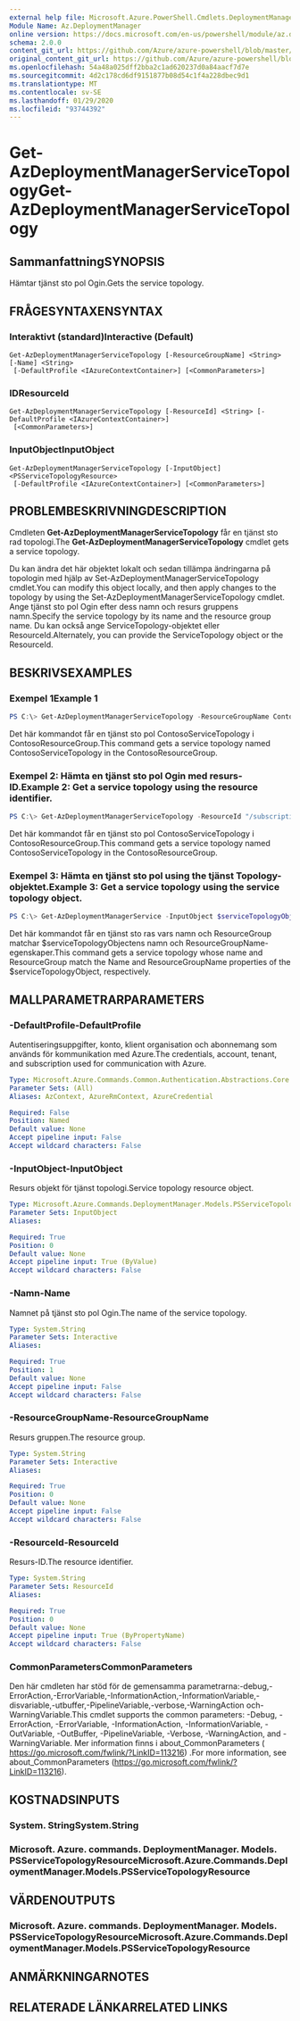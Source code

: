```yaml
---
external help file: Microsoft.Azure.PowerShell.Cmdlets.DeploymentManager.dll-Help.xml
Module Name: Az.DeploymentManager
online version: https://docs.microsoft.com/en-us/powershell/module/az.deploymentmanager/get-azdeploymentmanagerservicetopology
schema: 2.0.0
content_git_url: https://github.com/Azure/azure-powershell/blob/master/src/DeploymentManager/DeploymentManager/help/Get-AzDeploymentManagerServiceTopology.md
original_content_git_url: https://github.com/Azure/azure-powershell/blob/master/src/DeploymentManager/DeploymentManager/help/Get-AzDeploymentManagerServiceTopology.md
ms.openlocfilehash: 54a48a025dff2bba2c1ad620237d0a84aacf7d7e
ms.sourcegitcommit: 4d2c178cd6df9151877b08d54c1f4a228dbec9d1
ms.translationtype: MT
ms.contentlocale: sv-SE
ms.lasthandoff: 01/29/2020
ms.locfileid: "93744392"
---
```

# <span data-ttu-id="d34a8-101">Get-AzDeploymentManagerServiceTopology</span><span class="sxs-lookup"><span data-stu-id="d34a8-101">Get-AzDeploymentManagerServiceTopology</span></span>

## <span data-ttu-id="d34a8-102">Sammanfattning</span><span class="sxs-lookup"><span data-stu-id="d34a8-102">SYNOPSIS</span></span>
<span data-ttu-id="d34a8-103">Hämtar tjänst sto pol Ogin.</span><span class="sxs-lookup"><span data-stu-id="d34a8-103">Gets the service topology.</span></span>

## <span data-ttu-id="d34a8-104">FRÅGESYNTAXEN</span><span class="sxs-lookup"><span data-stu-id="d34a8-104">SYNTAX</span></span>

### <span data-ttu-id="d34a8-105">Interaktivt (standard)</span><span class="sxs-lookup"><span data-stu-id="d34a8-105">Interactive (Default)</span></span>
```
Get-AzDeploymentManagerServiceTopology [-ResourceGroupName] <String> [-Name] <String>
 [-DefaultProfile <IAzureContextContainer>] [<CommonParameters>]
```

### <span data-ttu-id="d34a8-106">ID</span><span class="sxs-lookup"><span data-stu-id="d34a8-106">ResourceId</span></span>
```
Get-AzDeploymentManagerServiceTopology [-ResourceId] <String> [-DefaultProfile <IAzureContextContainer>]
 [<CommonParameters>]
```

### <span data-ttu-id="d34a8-107">InputObject</span><span class="sxs-lookup"><span data-stu-id="d34a8-107">InputObject</span></span>
```
Get-AzDeploymentManagerServiceTopology [-InputObject] <PSServiceTopologyResource>
 [-DefaultProfile <IAzureContextContainer>] [<CommonParameters>]
```

## <span data-ttu-id="d34a8-108">PROBLEMBESKRIVNING</span><span class="sxs-lookup"><span data-stu-id="d34a8-108">DESCRIPTION</span></span>
<span data-ttu-id="d34a8-109">Cmdleten **Get-AzDeploymentManagerServiceTopology** får en tjänst sto rad topologi.</span><span class="sxs-lookup"><span data-stu-id="d34a8-109">The **Get-AzDeploymentManagerServiceTopology** cmdlet gets a service topology.</span></span>

<span data-ttu-id="d34a8-110">Du kan ändra det här objektet lokalt och sedan tillämpa ändringarna på topologin med hjälp av Set-AzDeploymentManagerServiceTopology cmdlet.</span><span class="sxs-lookup"><span data-stu-id="d34a8-110">You can modify this object locally, and then apply changes to the topology by using the Set-AzDeploymentManagerServiceTopology cmdlet.</span></span>
<span data-ttu-id="d34a8-111">Ange tjänst sto pol Ogin efter dess namn och resurs gruppens namn.</span><span class="sxs-lookup"><span data-stu-id="d34a8-111">Specify the service topology by its name and the resource group name.</span></span> <span data-ttu-id="d34a8-112">Du kan också ange ServiceTopology-objektet eller ResourceId.</span><span class="sxs-lookup"><span data-stu-id="d34a8-112">Alternately, you can provide the ServiceTopology object or the ResourceId.</span></span>

## <span data-ttu-id="d34a8-113">BESKRIVS</span><span class="sxs-lookup"><span data-stu-id="d34a8-113">EXAMPLES</span></span>

### <span data-ttu-id="d34a8-114">Exempel 1</span><span class="sxs-lookup"><span data-stu-id="d34a8-114">Example 1</span></span>
```powershell
PS C:\> Get-AzDeploymentManagerServiceTopology -ResourceGroupName ContosoResourceGroup -Name ContosoServiceTopology
```

<span data-ttu-id="d34a8-115">Det här kommandot får en tjänst sto pol ContosoServiceTopology i ContosoResourceGroup.</span><span class="sxs-lookup"><span data-stu-id="d34a8-115">This command gets a service topology named ContosoServiceTopology in the ContosoResourceGroup.</span></span>

### <span data-ttu-id="d34a8-116">Exempel 2: Hämta en tjänst sto pol Ogin med resurs-ID.</span><span class="sxs-lookup"><span data-stu-id="d34a8-116">Example 2: Get a service topology using the resource identifier.</span></span>
```powershell
PS C:\> Get-AzDeploymentManagerServiceTopology -ResourceId "/subscriptions/subscriptionId/resourcegroups/ContosoResourceGroup/providers/Microsoft.DeploymentManager/serviceTopologies/ContosoServiceTopology"
```

<span data-ttu-id="d34a8-117">Det här kommandot får en tjänst sto pol ContosoServiceTopology i ContosoResourceGroup.</span><span class="sxs-lookup"><span data-stu-id="d34a8-117">This command gets a service topology named ContosoServiceTopology in the ContosoResourceGroup.</span></span>

### <span data-ttu-id="d34a8-118">Exempel 3: Hämta en tjänst sto pol using the tjänst Topology-objektet.</span><span class="sxs-lookup"><span data-stu-id="d34a8-118">Example 3: Get a service topology using the service topology object.</span></span>
```powershell
PS C:\> Get-AzDeploymentManagerService -InputObject $serviceTopologyObject
```

<span data-ttu-id="d34a8-119">Det här kommandot får en tjänst sto ras vars namn och ResourceGroup matchar $serviceTopologyObjectens namn och ResourceGroupName-egenskaper.</span><span class="sxs-lookup"><span data-stu-id="d34a8-119">This command gets a service topology whose name and ResourceGroup match the Name and ResourceGroupName properties of the $serviceTopologyObject, respectively.</span></span>

## <span data-ttu-id="d34a8-120">MALLPARAMETRAR</span><span class="sxs-lookup"><span data-stu-id="d34a8-120">PARAMETERS</span></span>

### <span data-ttu-id="d34a8-121">-DefaultProfile</span><span class="sxs-lookup"><span data-stu-id="d34a8-121">-DefaultProfile</span></span>
<span data-ttu-id="d34a8-122">Autentiseringsuppgifter, konto, klient organisation och abonnemang som används för kommunikation med Azure.</span><span class="sxs-lookup"><span data-stu-id="d34a8-122">The credentials, account, tenant, and subscription used for communication with Azure.</span></span>

```yaml
Type: Microsoft.Azure.Commands.Common.Authentication.Abstractions.Core.IAzureContextContainer
Parameter Sets: (All)
Aliases: AzContext, AzureRmContext, AzureCredential

Required: False
Position: Named
Default value: None
Accept pipeline input: False
Accept wildcard characters: False
```

### <span data-ttu-id="d34a8-123">-InputObject</span><span class="sxs-lookup"><span data-stu-id="d34a8-123">-InputObject</span></span>
<span data-ttu-id="d34a8-124">Resurs objekt för tjänst topologi.</span><span class="sxs-lookup"><span data-stu-id="d34a8-124">Service topology resource object.</span></span>

```yaml
Type: Microsoft.Azure.Commands.DeploymentManager.Models.PSServiceTopologyResource
Parameter Sets: InputObject
Aliases:

Required: True
Position: 0
Default value: None
Accept pipeline input: True (ByValue)
Accept wildcard characters: False
```

### <span data-ttu-id="d34a8-125">-Namn</span><span class="sxs-lookup"><span data-stu-id="d34a8-125">-Name</span></span>
<span data-ttu-id="d34a8-126">Namnet på tjänst sto pol Ogin.</span><span class="sxs-lookup"><span data-stu-id="d34a8-126">The name of the service topology.</span></span>

```yaml
Type: System.String
Parameter Sets: Interactive
Aliases:

Required: True
Position: 1
Default value: None
Accept pipeline input: False
Accept wildcard characters: False
```

### <span data-ttu-id="d34a8-127">-ResourceGroupName</span><span class="sxs-lookup"><span data-stu-id="d34a8-127">-ResourceGroupName</span></span>
<span data-ttu-id="d34a8-128">Resurs gruppen.</span><span class="sxs-lookup"><span data-stu-id="d34a8-128">The resource group.</span></span>

```yaml
Type: System.String
Parameter Sets: Interactive
Aliases:

Required: True
Position: 0
Default value: None
Accept pipeline input: False
Accept wildcard characters: False
```

### <span data-ttu-id="d34a8-129">-ResourceId</span><span class="sxs-lookup"><span data-stu-id="d34a8-129">-ResourceId</span></span>
<span data-ttu-id="d34a8-130">Resurs-ID.</span><span class="sxs-lookup"><span data-stu-id="d34a8-130">The resource identifier.</span></span>

```yaml
Type: System.String
Parameter Sets: ResourceId
Aliases:

Required: True
Position: 0
Default value: None
Accept pipeline input: True (ByPropertyName)
Accept wildcard characters: False
```

### <span data-ttu-id="d34a8-131">CommonParameters</span><span class="sxs-lookup"><span data-stu-id="d34a8-131">CommonParameters</span></span>
<span data-ttu-id="d34a8-132">Den här cmdleten har stöd för de gemensamma parametrarna:-debug,-ErrorAction,-ErrorVariable,-InformationAction,-InformationVariable,-disvariable,-utbuffer,-PipelineVariable,-verbose,-WarningAction och-WarningVariable.</span><span class="sxs-lookup"><span data-stu-id="d34a8-132">This cmdlet supports the common parameters: -Debug, -ErrorAction, -ErrorVariable, -InformationAction, -InformationVariable, -OutVariable, -OutBuffer, -PipelineVariable, -Verbose, -WarningAction, and -WarningVariable.</span></span> <span data-ttu-id="d34a8-133">Mer information finns i about_CommonParameters ( https://go.microsoft.com/fwlink/?LinkID=113216) .</span><span class="sxs-lookup"><span data-stu-id="d34a8-133">For more information, see about_CommonParameters (https://go.microsoft.com/fwlink/?LinkID=113216).</span></span>

## <span data-ttu-id="d34a8-134">KOSTNADS</span><span class="sxs-lookup"><span data-stu-id="d34a8-134">INPUTS</span></span>

### <span data-ttu-id="d34a8-135">System. String</span><span class="sxs-lookup"><span data-stu-id="d34a8-135">System.String</span></span>

### <span data-ttu-id="d34a8-136">Microsoft. Azure. commands. DeploymentManager. Models. PSServiceTopologyResource</span><span class="sxs-lookup"><span data-stu-id="d34a8-136">Microsoft.Azure.Commands.DeploymentManager.Models.PSServiceTopologyResource</span></span>

## <span data-ttu-id="d34a8-137">VÄRDEN</span><span class="sxs-lookup"><span data-stu-id="d34a8-137">OUTPUTS</span></span>

### <span data-ttu-id="d34a8-138">Microsoft. Azure. commands. DeploymentManager. Models. PSServiceTopologyResource</span><span class="sxs-lookup"><span data-stu-id="d34a8-138">Microsoft.Azure.Commands.DeploymentManager.Models.PSServiceTopologyResource</span></span>

## <span data-ttu-id="d34a8-139">ANMÄRKNINGAR</span><span class="sxs-lookup"><span data-stu-id="d34a8-139">NOTES</span></span>

## <span data-ttu-id="d34a8-140">RELATERADE LÄNKAR</span><span class="sxs-lookup"><span data-stu-id="d34a8-140">RELATED LINKS</span></span>
